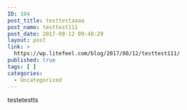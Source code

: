 ```yaml
---
ID: 104
post_title: testtestaaaa
post_name: testtest111
post_date: 2017-08-12 09:48:29
layout: post
link: >
  https://wp.litefeel.com/blog/2017/08/12/testtest111/
published: true
tags: [ ]
categories:
  - Uncategorized
---
```

testetestts
